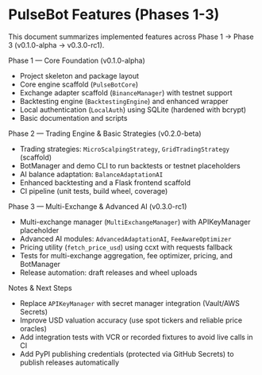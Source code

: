 # PulseBot Features (Phases 1-3)

This document summarizes implemented features across Phase 1 → Phase 3 (v0.1.0-alpha → v0.3.0-rc1).

Phase 1 — Core Foundation (v0.1.0-alpha)
- Project skeleton and package layout
- Core engine scaffold (`PulseBotCore`)
- Exchange adapter scaffold (`BinanceManager`) with testnet support
- Backtesting engine (`BacktestingEngine`) and enhanced wrapper
- Local authentication (`LocalAuth`) using SQLite (hardened with bcrypt)
- Basic documentation and scripts

Phase 2 — Trading Engine & Basic Strategies (v0.2.0-beta)
- Trading strategies: `MicroScalpingStrategy`, `GridTradingStrategy` (scaffold)
- BotManager and demo CLI to run backtests or testnet placeholders
- AI balance adaptation: `BalanceAdaptationAI`
- Enhanced backtesting and a Flask frontend scaffold
- CI pipeline (unit tests, build wheel, coverage)

Phase 3 — Multi-Exchange & Advanced AI (v0.3.0-rc1)
- Multi-exchange manager (`MultiExchangeManager`) with APIKeyManager placeholder
- Advanced AI modules: `AdvancedAdaptationAI`, `FeeAwareOptimizer`
- Pricing utility (`fetch_price_usd`) using ccxt with requests fallback
- Tests for multi-exchange aggregation, fee optimizer, pricing, and BotManager
- Release automation: draft releases and wheel uploads

Notes & Next Steps
- Replace `APIKeyManager` with secret manager integration (Vault/AWS Secrets)
- Improve USD valuation accuracy (use spot tickers and reliable price oracles)
- Add integration tests with VCR or recorded fixtures to avoid live calls in CI
- Add PyPI publishing credentials (protected via GitHub Secrets) to publish releases automatically
